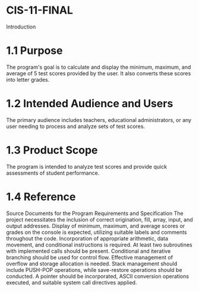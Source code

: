 # CIS-11-FINAL

Introduction
# 1.1 Purpose
The program's goal is to calculate and display the minimum, maximum, and average of 5
test scores provided by the user. It also converts these scores into letter grades.
# 1.2 Intended Audience and Users
The primary audience includes teachers, educational administrators, or any user
needing to process and analyze sets of test scores.
# 1.3 Product Scope
The program is intended to analyze test scores and provide quick assessments of
student performance.
# 1.4 Reference
Source Documents for the Program Requirements and Specification
The project necessitates the inclusion of correct origination, fill, array, input, and output
addresses. Display of minimum, maximum, and average scores or grades on the console
is expected, utilizing suitable labels and comments throughout the code. Incorporation
of appropriate arithmetic, data movement, and conditional instructions is required. At
least two subroutines with implemented calls should be present. Conditional and
iterative branching should be used for control flow. Effective management of overflow
and storage allocation is needed. Stack management should include PUSH-POP
operations, while save-restore operations should be conducted. A pointer should be
incorporated, ASCII conversion operations executed, and suitable system call directives
applied.

